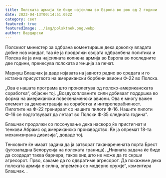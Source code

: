 ```yaml
---
title: Полската армија ќе биде најсилна во Европа во рок од 2 години
date: 2023-04-13T00:14:51.052Z
category: свет
featured: true
featuredImage: ../img/polsktnek.png.webp
author: Вардарски
---
```


Полскиот министер за одбрана коментираше дека доколку владата добие нов мандат, таа ќе ја продолжи својата одбранбена политика и Полска ќе ја има најсилната копнена армија во Европа во последните две години, пренесува полската агенција за печат.

Мариуш Блашчак ја даде изјавата на јавното радио во средата и го истакна присуството на американски борбени авиони Ф-22 во Полска.

„Ова е нашата програма што произлегува од полско-американската соработка“, објасни тој. „Воздухопловните сили добиваат поддршка во форма на американски повеќенаменски авиони. Ова е многу важен елемент за демонстрација на соработка и интероперабилност. Пилотите на Ф-22 тренираат со нашите пилоти Ф-16. Нашите пилоти Ф-16 се подготвуваат да летаат во Полски Ф-35 следната година“.

Блашчак продолжи со посочување дека наскоро ќе пристигнат и тенкови Абрамс од американско производство. Ќе ја опремат 18-та механизирана дивизија“, додаде тој.

Тенковите ќе имаат задача да ја затворат таканаречената порта Брест (југозападна Белорусија на полската граница). „Нивната задача ќе биде да создадат таква бариера, таков ѕид што не може да го скрши агресорот. Прво, сакаме да го одвратиме агресорот. Да покажеме дека полската армија е силна, опремена со модерно оружје“, коментира Блашчак. .
